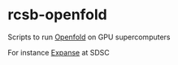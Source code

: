 # rcsb-openfold
Scripts to run [Openfold](https://github.com/aqlaboratory/openfold) on GPU supercomputers

For instance [Expanse](https://www.sdsc.edu/support/user_guides/expanse.html) at SDSC
